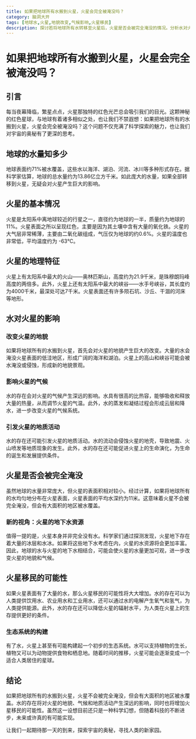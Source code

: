 ```yaml
---
title: 如果把地球所有水搬到火星，火星会完全被淹没吗？
category: 脑洞大开
tags: [地球水,火星,地貌改变,气候影响,火星移民]
description: 探讨若将地球所有水转移至火星后，火星是否会被完全淹没的情况。分析水对火星地貌、气候、地质活动的影响，以及火星移民的可能性等相关内容。
---
```


# 如果把地球所有水搬到火星，火星会完全被淹没吗？

## 引言

每当夜幕降临，繁星点点，火星那独特的红色光芒总会吸引我们的目光。这颗神秘的红色星球，与地球有着诸多相似之处，也让我们不禁遐想：如果把地球所有的水搬到火星，火星会完全被淹没吗？这个问题不仅充满了科学探索的魅力，也让我们对宇宙的奥秘有了更深的思考。

## 地球的水量知多少

地球表面约71%被水覆盖，这些水以海洋、湖泊、河流、冰川等多种形式存在。据科学家估算，地球的总水量约为13.86亿立方千米。如此庞大的水量，如果全部转移到火星，无疑会对火星产生巨大的影响。

## 火星的基本情况

火星是太阳系中离地球较近的行星之一，直径约为地球的一半，质量约为地球的11%。火星表面之所以呈现红色，主要是因为其土壤中含有大量的氧化铁。火星的大气层非常稀薄，主要由二氧化碳组成，气压仅为地球的约0.6%。火星的温度也非常低，平均温度约为 -63℃。

## 火星的地理特征

火星上有太阳系中最大的火山——奥林匹斯山，高度约为21.9千米，是珠穆朗玛峰高度的两倍多。此外，火星上还有太阳系中最大的峡谷——水手号峡谷，其长度约为4000千米，最深处可达7千米。火星表面还有许多陨石坑、沙丘、干涸的河床等地形。

## 水对火星的影响

### 改变火星的地貌

如果将地球所有的水搬到火星，首先会对火星的地貌产生巨大的改变。大量的水会淹没火星表面的低洼地区，形成广阔的海洋和湖泊。火星上的高山和峡谷可能会被水淹没或侵蚀，形成新的地貌景观。

### 影响火星的气候

水的存在会对火星的气候产生深远的影响。水具有很高的比热容，能够吸收和释放大量的热量，从而调节火星的气温。此外，水的蒸发和凝结过程会形成云层和降水，进一步改变火星的气候系统。

### 引发火星的地质活动

水的存在还可能引发火星的地质活动。水的流动会侵蚀火星的地壳，导致地震、火山喷发等地质现象的发生。此外，水的存在还可能促进火星上的生命演化，为生命的诞生和发展提供条件。

## 火星是否会被完全淹没

虽然地球的水量非常庞大，但火星的表面积相对较小。经过计算，如果将地球所有的水均匀地分布在火星表面，火星表面的平均水深约为11米。这意味着火星不会被完全淹没，但会有大面积的地区被水覆盖。

### 新的视角：火星的地下水资源

值得一提的是，火星本身并非完全没有水。科学家们通过探测发现，火星地下存在着大量的冰层和水冰。如果将这些地下水考虑在内，火星的水资源将会更加丰富。因此，地球的水与火星的地下水相结合，可能会使火星的水量更加可观，进一步改变火星的地貌和气候。

## 火星移民的可能性

如果火星表面有了大量的水，那么火星移民的可能性将大大增加。水的存在可以为人类提供饮用水、农业用水和工业用水，还可以通过水的电解产生氧气和氢气，为人类提供能源。此外，水的存在还可以降低火星的辐射水平，为人类在火星上的生存提供更好的条件。

### 生态系统的构建

有了水，火星上甚至有可能构建起一个初步的生态系统。水可以支持植物的生长，植物又可以为动物提供食物和栖息地。随着时间的推移，火星可能会逐渐变成一个适合人类居住的星球。

## 结论

如果把地球所有的水搬到火星，火星不会被完全淹没，但会有大面积的地区被水覆盖。水的存在将对火星的地貌、气候和地质活动产生深远的影响，同时也将增加火星移民的可能性。虽然这一设想目前还只是一种科学幻想，但随着科技的不断进步，未来或许真的有可能实现。

让我们一起期待那一天的到来，探索宇宙的奥秘，寻找人类的新家园。